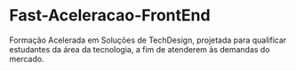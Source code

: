 # Fast-Aceleracao-FrontEnd
Formação Acelerada em Soluções de TechDesign, projetada para qualificar estudantes da área da tecnologia, a fim de atenderem às demandas do mercado.
